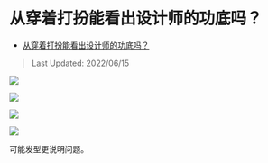 # 从穿着打扮能看出设计师的功底吗？

- [从穿着打扮能看出设计师的功底吗？](https://www.zhihu.com/question/513440183/answer/2529142609)

>Last Updated: 2022/06/15

![](https://pic2.zhimg.com/80/v2-718fd88eaec8cb5d4a737981064dede5_1440w.jpg?source=c8b7c179)

  

![](https://pic1.zhimg.com/80/v2-c1c8017bf4f38cbdf6245ecaeca3dfea_1440w.jpg?source=c8b7c179)

  

![](https://pic3.zhimg.com/80/v2-3b1d797e9841828b34777cda159920fd_1440w.jpg?source=c8b7c179)

  

![](https://pica.zhimg.com/80/v2-66683568dee8d28b54af2eb5e4a9b25b_1440w.jpg?source=c8b7c179)

可能发型更说明问题。